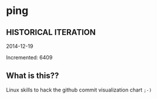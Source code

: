 # ping

## HISTORICAL ITERATION
2014-12-19

Incremented: 6409

## What is this?? 
Linux skills to hack the github commit visualization chart `;-)`
